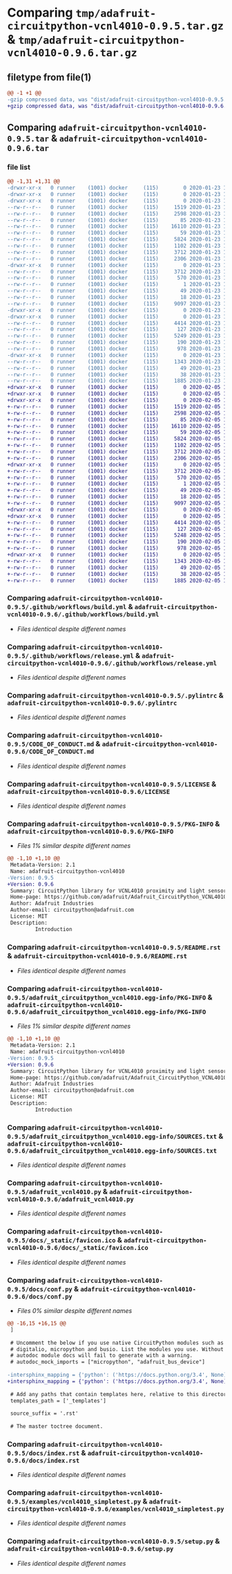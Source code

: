 # Comparing `tmp/adafruit-circuitpython-vcnl4010-0.9.5.tar.gz` & `tmp/adafruit-circuitpython-vcnl4010-0.9.6.tar.gz`

## filetype from file(1)

```diff
@@ -1 +1 @@
-gzip compressed data, was "dist/adafruit-circuitpython-vcnl4010-0.9.5.tar", last modified: Thu Jan 23 14:37:27 2020, max compression
+gzip compressed data, was "dist/adafruit-circuitpython-vcnl4010-0.9.6.tar", last modified: Wed Feb  5 13:29:05 2020, max compression
```

## Comparing `adafruit-circuitpython-vcnl4010-0.9.5.tar` & `adafruit-circuitpython-vcnl4010-0.9.6.tar`

### file list

```diff
@@ -1,31 +1,31 @@
-drwxr-xr-x   0 runner    (1001) docker     (115)        0 2020-01-23 14:37:27.591347 adafruit-circuitpython-vcnl4010-0.9.5/
-drwxr-xr-x   0 runner    (1001) docker     (115)        0 2020-01-23 14:37:27.591347 adafruit-circuitpython-vcnl4010-0.9.5/.github/
-drwxr-xr-x   0 runner    (1001) docker     (115)        0 2020-01-23 14:37:27.591347 adafruit-circuitpython-vcnl4010-0.9.5/.github/workflows/
--rw-r--r--   0 runner    (1001) docker     (115)     1519 2020-01-23 14:37:14.000000 adafruit-circuitpython-vcnl4010-0.9.5/.github/workflows/build.yml
--rw-r--r--   0 runner    (1001) docker     (115)     2598 2020-01-23 14:37:14.000000 adafruit-circuitpython-vcnl4010-0.9.5/.github/workflows/release.yml
--rw-r--r--   0 runner    (1001) docker     (115)       85 2020-01-23 14:37:14.000000 adafruit-circuitpython-vcnl4010-0.9.5/.gitignore
--rw-r--r--   0 runner    (1001) docker     (115)    16110 2020-01-23 14:37:14.000000 adafruit-circuitpython-vcnl4010-0.9.5/.pylintrc
--rw-r--r--   0 runner    (1001) docker     (115)       59 2020-01-23 14:37:14.000000 adafruit-circuitpython-vcnl4010-0.9.5/.readthedocs.yml
--rw-r--r--   0 runner    (1001) docker     (115)     5824 2020-01-23 14:37:14.000000 adafruit-circuitpython-vcnl4010-0.9.5/CODE_OF_CONDUCT.md
--rw-r--r--   0 runner    (1001) docker     (115)     1102 2020-01-23 14:37:14.000000 adafruit-circuitpython-vcnl4010-0.9.5/LICENSE
--rw-r--r--   0 runner    (1001) docker     (115)     3712 2020-01-23 14:37:27.591347 adafruit-circuitpython-vcnl4010-0.9.5/PKG-INFO
--rw-r--r--   0 runner    (1001) docker     (115)     2306 2020-01-23 14:37:14.000000 adafruit-circuitpython-vcnl4010-0.9.5/README.rst
-drwxr-xr-x   0 runner    (1001) docker     (115)        0 2020-01-23 14:37:27.591347 adafruit-circuitpython-vcnl4010-0.9.5/adafruit_circuitpython_vcnl4010.egg-info/
--rw-r--r--   0 runner    (1001) docker     (115)     3712 2020-01-23 14:37:25.000000 adafruit-circuitpython-vcnl4010-0.9.5/adafruit_circuitpython_vcnl4010.egg-info/PKG-INFO
--rw-r--r--   0 runner    (1001) docker     (115)      570 2020-01-23 14:37:27.000000 adafruit-circuitpython-vcnl4010-0.9.5/adafruit_circuitpython_vcnl4010.egg-info/SOURCES.txt
--rw-r--r--   0 runner    (1001) docker     (115)        1 2020-01-23 14:37:25.000000 adafruit-circuitpython-vcnl4010-0.9.5/adafruit_circuitpython_vcnl4010.egg-info/dependency_links.txt
--rw-r--r--   0 runner    (1001) docker     (115)       49 2020-01-23 14:37:25.000000 adafruit-circuitpython-vcnl4010-0.9.5/adafruit_circuitpython_vcnl4010.egg-info/requires.txt
--rw-r--r--   0 runner    (1001) docker     (115)       18 2020-01-23 14:37:25.000000 adafruit-circuitpython-vcnl4010-0.9.5/adafruit_circuitpython_vcnl4010.egg-info/top_level.txt
--rw-r--r--   0 runner    (1001) docker     (115)     9097 2020-01-23 14:37:14.000000 adafruit-circuitpython-vcnl4010-0.9.5/adafruit_vcnl4010.py
-drwxr-xr-x   0 runner    (1001) docker     (115)        0 2020-01-23 14:37:27.591347 adafruit-circuitpython-vcnl4010-0.9.5/docs/
-drwxr-xr-x   0 runner    (1001) docker     (115)        0 2020-01-23 14:37:27.591347 adafruit-circuitpython-vcnl4010-0.9.5/docs/_static/
--rw-r--r--   0 runner    (1001) docker     (115)     4414 2020-01-23 14:37:14.000000 adafruit-circuitpython-vcnl4010-0.9.5/docs/_static/favicon.ico
--rw-r--r--   0 runner    (1001) docker     (115)      127 2020-01-23 14:37:14.000000 adafruit-circuitpython-vcnl4010-0.9.5/docs/api.rst
--rw-r--r--   0 runner    (1001) docker     (115)     5249 2020-01-23 14:37:14.000000 adafruit-circuitpython-vcnl4010-0.9.5/docs/conf.py
--rw-r--r--   0 runner    (1001) docker     (115)      190 2020-01-23 14:37:14.000000 adafruit-circuitpython-vcnl4010-0.9.5/docs/examples.rst
--rw-r--r--   0 runner    (1001) docker     (115)      978 2020-01-23 14:37:14.000000 adafruit-circuitpython-vcnl4010-0.9.5/docs/index.rst
-drwxr-xr-x   0 runner    (1001) docker     (115)        0 2020-01-23 14:37:27.591347 adafruit-circuitpython-vcnl4010-0.9.5/examples/
--rw-r--r--   0 runner    (1001) docker     (115)     1343 2020-01-23 14:37:14.000000 adafruit-circuitpython-vcnl4010-0.9.5/examples/vcnl4010_simpletest.py
--rw-r--r--   0 runner    (1001) docker     (115)       49 2020-01-23 14:37:14.000000 adafruit-circuitpython-vcnl4010-0.9.5/requirements.txt
--rw-r--r--   0 runner    (1001) docker     (115)       38 2020-01-23 14:37:27.591347 adafruit-circuitpython-vcnl4010-0.9.5/setup.cfg
--rw-r--r--   0 runner    (1001) docker     (115)     1885 2020-01-23 14:37:14.000000 adafruit-circuitpython-vcnl4010-0.9.5/setup.py
+drwxr-xr-x   0 runner    (1001) docker     (115)        0 2020-02-05 13:29:05.533579 adafruit-circuitpython-vcnl4010-0.9.6/
+drwxr-xr-x   0 runner    (1001) docker     (115)        0 2020-02-05 13:29:05.525579 adafruit-circuitpython-vcnl4010-0.9.6/.github/
+drwxr-xr-x   0 runner    (1001) docker     (115)        0 2020-02-05 13:29:05.529579 adafruit-circuitpython-vcnl4010-0.9.6/.github/workflows/
+-rw-r--r--   0 runner    (1001) docker     (115)     1519 2020-02-05 13:28:46.000000 adafruit-circuitpython-vcnl4010-0.9.6/.github/workflows/build.yml
+-rw-r--r--   0 runner    (1001) docker     (115)     2598 2020-02-05 13:28:46.000000 adafruit-circuitpython-vcnl4010-0.9.6/.github/workflows/release.yml
+-rw-r--r--   0 runner    (1001) docker     (115)       85 2020-02-05 13:28:46.000000 adafruit-circuitpython-vcnl4010-0.9.6/.gitignore
+-rw-r--r--   0 runner    (1001) docker     (115)    16110 2020-02-05 13:28:46.000000 adafruit-circuitpython-vcnl4010-0.9.6/.pylintrc
+-rw-r--r--   0 runner    (1001) docker     (115)       59 2020-02-05 13:28:46.000000 adafruit-circuitpython-vcnl4010-0.9.6/.readthedocs.yml
+-rw-r--r--   0 runner    (1001) docker     (115)     5824 2020-02-05 13:28:46.000000 adafruit-circuitpython-vcnl4010-0.9.6/CODE_OF_CONDUCT.md
+-rw-r--r--   0 runner    (1001) docker     (115)     1102 2020-02-05 13:28:46.000000 adafruit-circuitpython-vcnl4010-0.9.6/LICENSE
+-rw-r--r--   0 runner    (1001) docker     (115)     3712 2020-02-05 13:29:05.533579 adafruit-circuitpython-vcnl4010-0.9.6/PKG-INFO
+-rw-r--r--   0 runner    (1001) docker     (115)     2306 2020-02-05 13:28:46.000000 adafruit-circuitpython-vcnl4010-0.9.6/README.rst
+drwxr-xr-x   0 runner    (1001) docker     (115)        0 2020-02-05 13:29:05.529579 adafruit-circuitpython-vcnl4010-0.9.6/adafruit_circuitpython_vcnl4010.egg-info/
+-rw-r--r--   0 runner    (1001) docker     (115)     3712 2020-02-05 13:29:05.000000 adafruit-circuitpython-vcnl4010-0.9.6/adafruit_circuitpython_vcnl4010.egg-info/PKG-INFO
+-rw-r--r--   0 runner    (1001) docker     (115)      570 2020-02-05 13:29:05.000000 adafruit-circuitpython-vcnl4010-0.9.6/adafruit_circuitpython_vcnl4010.egg-info/SOURCES.txt
+-rw-r--r--   0 runner    (1001) docker     (115)        1 2020-02-05 13:29:05.000000 adafruit-circuitpython-vcnl4010-0.9.6/adafruit_circuitpython_vcnl4010.egg-info/dependency_links.txt
+-rw-r--r--   0 runner    (1001) docker     (115)       49 2020-02-05 13:29:05.000000 adafruit-circuitpython-vcnl4010-0.9.6/adafruit_circuitpython_vcnl4010.egg-info/requires.txt
+-rw-r--r--   0 runner    (1001) docker     (115)       18 2020-02-05 13:29:05.000000 adafruit-circuitpython-vcnl4010-0.9.6/adafruit_circuitpython_vcnl4010.egg-info/top_level.txt
+-rw-r--r--   0 runner    (1001) docker     (115)     9097 2020-02-05 13:28:46.000000 adafruit-circuitpython-vcnl4010-0.9.6/adafruit_vcnl4010.py
+drwxr-xr-x   0 runner    (1001) docker     (115)        0 2020-02-05 13:29:05.529579 adafruit-circuitpython-vcnl4010-0.9.6/docs/
+drwxr-xr-x   0 runner    (1001) docker     (115)        0 2020-02-05 13:29:05.529579 adafruit-circuitpython-vcnl4010-0.9.6/docs/_static/
+-rw-r--r--   0 runner    (1001) docker     (115)     4414 2020-02-05 13:28:46.000000 adafruit-circuitpython-vcnl4010-0.9.6/docs/_static/favicon.ico
+-rw-r--r--   0 runner    (1001) docker     (115)      127 2020-02-05 13:28:46.000000 adafruit-circuitpython-vcnl4010-0.9.6/docs/api.rst
+-rw-r--r--   0 runner    (1001) docker     (115)     5248 2020-02-05 13:28:46.000000 adafruit-circuitpython-vcnl4010-0.9.6/docs/conf.py
+-rw-r--r--   0 runner    (1001) docker     (115)      190 2020-02-05 13:28:46.000000 adafruit-circuitpython-vcnl4010-0.9.6/docs/examples.rst
+-rw-r--r--   0 runner    (1001) docker     (115)      978 2020-02-05 13:28:46.000000 adafruit-circuitpython-vcnl4010-0.9.6/docs/index.rst
+drwxr-xr-x   0 runner    (1001) docker     (115)        0 2020-02-05 13:29:05.533579 adafruit-circuitpython-vcnl4010-0.9.6/examples/
+-rw-r--r--   0 runner    (1001) docker     (115)     1343 2020-02-05 13:28:46.000000 adafruit-circuitpython-vcnl4010-0.9.6/examples/vcnl4010_simpletest.py
+-rw-r--r--   0 runner    (1001) docker     (115)       49 2020-02-05 13:28:46.000000 adafruit-circuitpython-vcnl4010-0.9.6/requirements.txt
+-rw-r--r--   0 runner    (1001) docker     (115)       38 2020-02-05 13:29:05.533579 adafruit-circuitpython-vcnl4010-0.9.6/setup.cfg
+-rw-r--r--   0 runner    (1001) docker     (115)     1885 2020-02-05 13:28:46.000000 adafruit-circuitpython-vcnl4010-0.9.6/setup.py
```

### Comparing `adafruit-circuitpython-vcnl4010-0.9.5/.github/workflows/build.yml` & `adafruit-circuitpython-vcnl4010-0.9.6/.github/workflows/build.yml`

 * *Files identical despite different names*

### Comparing `adafruit-circuitpython-vcnl4010-0.9.5/.github/workflows/release.yml` & `adafruit-circuitpython-vcnl4010-0.9.6/.github/workflows/release.yml`

 * *Files identical despite different names*

### Comparing `adafruit-circuitpython-vcnl4010-0.9.5/.pylintrc` & `adafruit-circuitpython-vcnl4010-0.9.6/.pylintrc`

 * *Files identical despite different names*

### Comparing `adafruit-circuitpython-vcnl4010-0.9.5/CODE_OF_CONDUCT.md` & `adafruit-circuitpython-vcnl4010-0.9.6/CODE_OF_CONDUCT.md`

 * *Files identical despite different names*

### Comparing `adafruit-circuitpython-vcnl4010-0.9.5/LICENSE` & `adafruit-circuitpython-vcnl4010-0.9.6/LICENSE`

 * *Files identical despite different names*

### Comparing `adafruit-circuitpython-vcnl4010-0.9.5/PKG-INFO` & `adafruit-circuitpython-vcnl4010-0.9.6/PKG-INFO`

 * *Files 1% similar despite different names*

```diff
@@ -1,10 +1,10 @@
 Metadata-Version: 2.1
 Name: adafruit-circuitpython-vcnl4010
-Version: 0.9.5
+Version: 0.9.6
 Summary: CircuitPython library for VCNL4010 proximity and light sensor.
 Home-page: https://github.com/adafruit/Adafruit_CircuitPython_VCNL4010
 Author: Adafruit Industries
 Author-email: circuitpython@adafruit.com
 License: MIT
 Description: 
         Introduction
```

### Comparing `adafruit-circuitpython-vcnl4010-0.9.5/README.rst` & `adafruit-circuitpython-vcnl4010-0.9.6/README.rst`

 * *Files identical despite different names*

### Comparing `adafruit-circuitpython-vcnl4010-0.9.5/adafruit_circuitpython_vcnl4010.egg-info/PKG-INFO` & `adafruit-circuitpython-vcnl4010-0.9.6/adafruit_circuitpython_vcnl4010.egg-info/PKG-INFO`

 * *Files 1% similar despite different names*

```diff
@@ -1,10 +1,10 @@
 Metadata-Version: 2.1
 Name: adafruit-circuitpython-vcnl4010
-Version: 0.9.5
+Version: 0.9.6
 Summary: CircuitPython library for VCNL4010 proximity and light sensor.
 Home-page: https://github.com/adafruit/Adafruit_CircuitPython_VCNL4010
 Author: Adafruit Industries
 Author-email: circuitpython@adafruit.com
 License: MIT
 Description: 
         Introduction
```

### Comparing `adafruit-circuitpython-vcnl4010-0.9.5/adafruit_circuitpython_vcnl4010.egg-info/SOURCES.txt` & `adafruit-circuitpython-vcnl4010-0.9.6/adafruit_circuitpython_vcnl4010.egg-info/SOURCES.txt`

 * *Files identical despite different names*

### Comparing `adafruit-circuitpython-vcnl4010-0.9.5/adafruit_vcnl4010.py` & `adafruit-circuitpython-vcnl4010-0.9.6/adafruit_vcnl4010.py`

 * *Files identical despite different names*

### Comparing `adafruit-circuitpython-vcnl4010-0.9.5/docs/_static/favicon.ico` & `adafruit-circuitpython-vcnl4010-0.9.6/docs/_static/favicon.ico`

 * *Files identical despite different names*

### Comparing `adafruit-circuitpython-vcnl4010-0.9.5/docs/conf.py` & `adafruit-circuitpython-vcnl4010-0.9.6/docs/conf.py`

 * *Files 0% similar despite different names*

```diff
@@ -16,15 +16,15 @@
 ]
 
 # Uncomment the below if you use native CircuitPython modules such as
 # digitalio, micropython and busio. List the modules you use. Without it, the
 # autodoc module docs will fail to generate with a warning.
 # autodoc_mock_imports = ["micropython", "adafruit_bus_device"]
 
-intersphinx_mapping = {'python': ('https://docs.python.org/3.4', None),'BusDevice': ('https://circuitpython.readthedocs.io/projects/bus_device/en/latest/', None),'CircuitPython': ('https://circuitpython.readthedocs.io/en/latest/', None)}
+intersphinx_mapping = {'python': ('https://docs.python.org/3.4', None),'BusDevice': ('https://circuitpython.readthedocs.io/projects/busdevice/en/latest/', None),'CircuitPython': ('https://circuitpython.readthedocs.io/en/latest/', None)}
 
 # Add any paths that contain templates here, relative to this directory.
 templates_path = ['_templates']
 
 source_suffix = '.rst'
 
 # The master toctree document.
```

### Comparing `adafruit-circuitpython-vcnl4010-0.9.5/docs/index.rst` & `adafruit-circuitpython-vcnl4010-0.9.6/docs/index.rst`

 * *Files identical despite different names*

### Comparing `adafruit-circuitpython-vcnl4010-0.9.5/examples/vcnl4010_simpletest.py` & `adafruit-circuitpython-vcnl4010-0.9.6/examples/vcnl4010_simpletest.py`

 * *Files identical despite different names*

### Comparing `adafruit-circuitpython-vcnl4010-0.9.5/setup.py` & `adafruit-circuitpython-vcnl4010-0.9.6/setup.py`

 * *Files identical despite different names*


